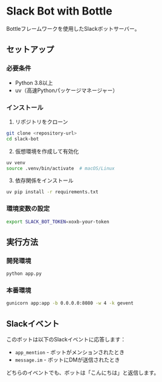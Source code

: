 # Slack Bot with Bottle

Bottleフレームワークを使用したSlackボットサーバー。

## セットアップ

### 必要条件
- Python 3.8以上
- uv（高速Pythonパッケージマネージャー）

### インストール

1. リポジトリをクローン
```bash
git clone <repository-url>
cd slack-bot
```

2. 仮想環境を作成して有効化
```bash
uv venv
source .venv/bin/activate  # macOS/Linux
```

3. 依存関係をインストール
```bash
uv pip install -r requirements.txt
```

### 環境変数の設定

```bash
export SLACK_BOT_TOKEN=xoxb-your-token
```

## 実行方法

### 開発環境
```bash
python app.py
```

### 本番環境
```bash
gunicorn app:app -b 0.0.0.0:8080 -w 4 -k gevent
```

## Slackイベント

このボットは以下のSlackイベントに応答します：

- `app_mention` - ボットがメンションされたとき
- `message.im` - ボットにDMが送信されたとき

どちらのイベントでも、ボットは「こんにちは」と返信します。
